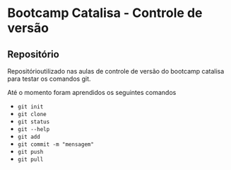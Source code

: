 # Bootcamp Catalisa - Controle de versão

## Repositório

Repositórioutilizado nas aulas de controle de versão do bootcamp catalisa para testar os comandos git.

Até o momento foram aprendidos os seguintes comandos

- `git init`
- `git clone`
- `git status`
- `git --help`
- `git add`
- `git commit -m "mensagem"`
- `git push`
- `git pull`